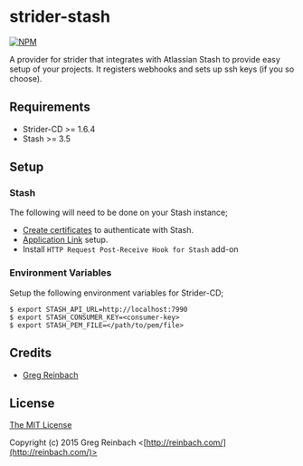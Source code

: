strider-stash
==============

[![NPM](https://nodei.co/npm/strider-stash.png)](https://nodei.co/npm/strider-stash/)

A provider for strider that integrates with Atlassian Stash to provide easy
setup of your projects. It registers webhooks and sets up ssh keys
(if you so choose).

## Requirements

   * Strider-CD >= 1.6.4
   * Stash >= 3.5

## Setup

### Stash

The following will need to be done on your Stash instance;

   * [Create certificates](https://github.com/reinbach/passport-stash/tree/master/examples/login#setup-keys) to authenticate with Stash.
   * [Application Link](https://confluence.atlassian.com/display/STASH/Stash+Documentation+Home) setup.
   * Install `HTTP Request Post-Receive Hook for Stash` add-on

### Environment Variables

Setup the following environment variables for Strider-CD;

    $ export STASH_API_URL=http://localhost:7990
    $ export STASH_CONSUMER_KEY=<consumer-key>
    $ export STASH_PEM_FILE=</path/to/pem/file>


## Credits

  - [Greg Reinbach](http://github.com/reinbach)

## License

[The MIT License](http://opensource.org/licenses/MIT)

Copyright (c) 2015 Greg Reinbach <[http://reinbach.com/](http://reinbach.com/)>
